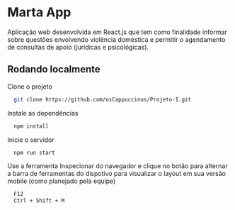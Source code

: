# Marta App

Aplicação web desenvolvida em React.js que tem como finalidade informar sobre questões envolvendo violência doméstica e permitir o agendamento de consultas de apoio (jurídicas e psicológicas).

## Rodando localmente

Clone o projeto

```bash
  git clone https://github.com/osCappuccinos/Projeto-I.git
```

Instale as dependências

```bash
  npm install
```

Inicie o servidor

```bash
  npm run start
```

Use a ferramenta Inspecionar do navegador e clique no botão para alternar a barra de ferramentas do dispotivo para visualizar o layout em sua versão mobile (como planejado pela equipe)

```bash
  F12
  Ctrl + Shift + M
```
